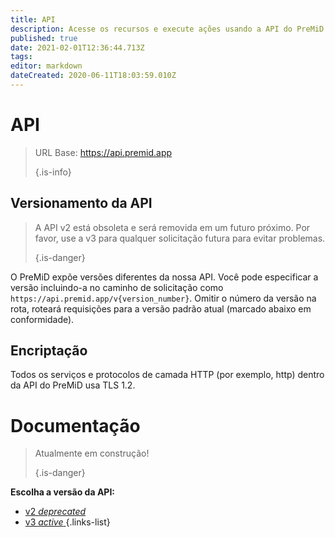 ```yaml
---
title: API
description: Acesse os recursos e execute ações usando a API do PreMiD
published: true
date: 2021-02-01T12:36:44.713Z
tags:
editor: markdown
dateCreated: 2020-06-11T18:03:59.010Z
---
```


# API

> URL Base: https://api.premid.app 
> 
> {.is-info}

## Versionamento da API
> A API v2 está obsoleta e será removida em um futuro próximo. Por favor, use a v3 para qualquer solicitação futura para evitar problemas. 
> 
> {.is-danger}

O PreMiD expõe versões diferentes da nossa API. Você pode especificar a versão incluindo-a no caminho de solicitação como `https://api.premid.app/v{version_number}`. Omitir o número da versão na rota, roteará requisições para a versão padrão atual (marcado abaixo em conformidade).

## Encriptação

Todos os serviços e protocolos de camada HTTP (por exemplo, http) dentro da API do PreMiD usa TLS 1.2.

# Documentação
> Atualmente em construção! 
> 
> {.is-danger}

**Escolha a versão da API:**
- [v2 *deprecated*](/dev/api/v2)
- [v3 *active* ](/dev/api/v3)
{.links-list}